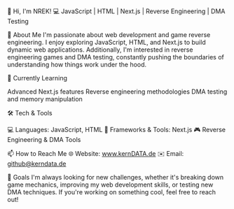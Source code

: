 👋 Hi, I'm NREK!
💻 JavaScript | HTML | Next.js | Reverse Engineering | DMA Testing

🚀 About Me
I'm passionate about web development and game reverse engineering. I enjoy exploring JavaScript, HTML, and Next.js to build dynamic web applications. Additionally, I'm interested in reverse engineering games and DMA testing, constantly pushing the boundaries of understanding how things work under the hood.

🌱 Currently Learning

Advanced Next.js features
Reverse engineering methodologies
DMA testing and memory manipulation

🛠 Tech & Tools

💻 Languages: JavaScript, HTML
🔧 Frameworks & Tools: Next.js
🎮 Reverse Engineering & DMA Tools

📫 How to Reach Me
🌐 Website: www.kernDATA.de
✉️ Email: github@kerndata.de

🎯 Goals
I'm always looking for new challenges, whether it's breaking down game mechanics, improving my web development skills, or testing new DMA techniques. If you're working on something cool, feel free to reach out!
